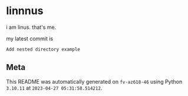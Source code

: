 # linnnus

i am linus. that's me.

my latest commit is

```
Add nested directory example
```

## Meta

This README was automatically generated on `fv-az618-46` using Python
`3.10.11` at `2023-04-27 05:31:58.514212`.
